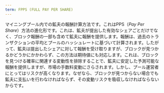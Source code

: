 ```yaml
---
term: FPPS (FULL PAY PER SHARE)
---
```


マイニングプール内での鉱夫の報酬計算方法です。これはPPS（*Pay Per Share*）方法の進化形です。これは、鉱夫が提出した有効なシェアごとだけでなく、ブロック報酬の一部も含めて鉱夫に報酬を提供します。報酬は、過去のトランザクションの平均とプールのハッシュレートに基づいて計算されます。したがって、鉱夫は提出したシェアに対して報酬を受け取りますが、ブロックが見つかるかどうかにかかわらず、この方法は期待値にも対応します。これは、ブロックを見つける確率に関連する変動性を排除することで、鉱夫に安定した予測可能な報酬を提供しますが、市場の手数料変動にさらされます。しかし、プール運営者にとってはリスクが高くなります。なぜなら、ブロックが見つからない場合でも鉱夫に支払いを行わなければならず、その変動リスクを吸収しなければならないからです。
